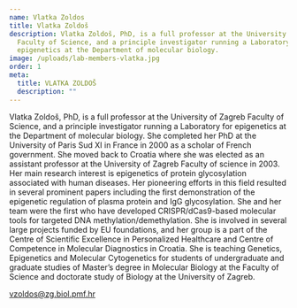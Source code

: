 ```yaml
---
name: Vlatka Zoldos
title: Vlatka Zoldoš
description: Vlatka Zoldoš, PhD, is a full professor at the University of Zagreb
  Faculty of Science, and a principle investigator running a Laboratory for
  epigenetics at the Department of molecular biology.
image: /uploads/lab-members-vlatka.jpg
order: 1
meta:
  title: VLATKA ZOLDOŠ
  description: ""
---
```

Vlatka Zoldoš, PhD, is a full professor at the University of Zagreb Faculty of Science, and a principle investigator running a Laboratory for epigenetics at the Department of molecular biology. She completed her PhD at the University of Paris Sud XI in France in 2000 as a scholar of French government. She moved back to Croatia where she was elected as an assistant professor at the University of Zagreb Faculty of science in 2003. Her main research interest is epigenetics of protein glycosylation associated with human diseases. Her pioneering efforts in this field resulted in several prominent papers including the first demonstration of the epigenetic regulation of plasma protein and IgG glycosylation. She and her team were the first who have developed CRISPR/dCas9-based molecular tools for targeted DNA methylation/demethylation. She is involved in several large projects funded by EU foundations, and her group is a part of the Centre of Scientific Excellence in Personalized Healthcare and Centre of Competence in Molecular Diagnostics in Croatia. She is teaching Genetics, Epigenetics and Molecular Cytogenetics for students of undergraduate and graduate studies of Master’s degree in Molecular Biology at the Faculty of Science and doctorate study of Biology at the University of Zagreb.

[vzoldos@zg.biol.pmf.hr](mailto:vzoldos@zg.biol.pmf.hr)